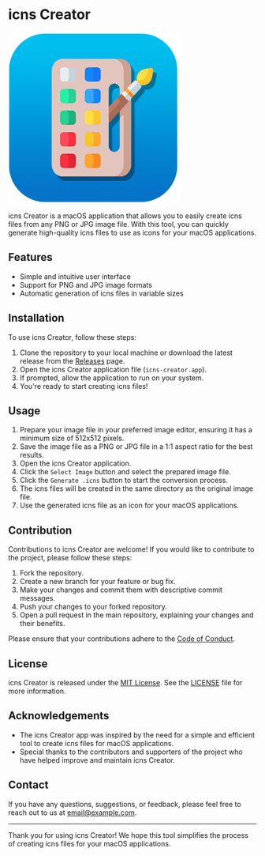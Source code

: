 # icns Creator

![icns Creator Logo](icns%20creator/icns_icon.png)

icns Creator is a macOS application that allows you to easily create icns files from any PNG or JPG image file. With this tool, you can quickly generate high-quality icns files to use as icons for your macOS applications.

## Features

- Simple and intuitive user interface
- Support for PNG and JPG image formats
- Automatic generation of icns files in variable sizes

## Installation

To use icns Creator, follow these steps:

1. Clone the repository to your local machine or download the latest release from the [Releases](https://github.com/username/repository/releases) page.
1. Open the icns Creator application file (`icns-creator.app`).
1. If prompted, allow the application to run on your system.
1. You're ready to start creating icns files!

## Usage

1. Prepare your image file in your preferred image editor, ensuring it has a minimum size of 512x512 pixels.
2. Save the image file as a PNG or JPG file in a 1:1 aspect ratio for the best results.
3. Open the icns Creator application.
4. Click the `Select Image` button and select the prepared image file.
5. Click the `Generate .icns` button to start the conversion process.
6. The icns files will be created in the same directory as the original image file.
7. Use the generated icns file as an icon for your macOS applications.

## Contribution

Contributions to icns Creator are welcome! If you would like to contribute to the project, please follow these steps:

1. Fork the repository.
2. Create a new branch for your feature or bug fix.
3. Make your changes and commit them with descriptive commit messages.
4. Push your changes to your forked repository.
5. Open a pull request in the main repository, explaining your changes and their benefits.

Please ensure that your contributions adhere to the [Code of Conduct](https://github.com/username/repository/blob/main/CODE_OF_CONDUCT.md).

## License

icns Creator is released under the [MIT License](https://opensource.org/licenses/MIT). See the [LICENSE](https://github.com/username/repository/blob/main/LICENSE) file for more information.

## Acknowledgements

- The icns Creator app was inspired by the need for a simple and efficient tool to create icns files for macOS applications.
- Special thanks to the contributors and supporters of the project who have helped improve and maintain icns Creator.

## Contact

If you have any questions, suggestions, or feedback, please feel free to reach out to us at [email@example.com](mailto:email@example.com).

______________________________________________________________________

Thank you for using icns Creator! We hope this tool simplifies the process of creating icns files for your macOS applications.